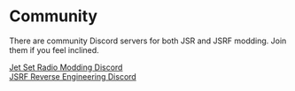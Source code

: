 # Community

There are community Discord servers for both JSR and JSRF modding. Join them if you feel inclined.

[Jet Set Radio Modding Discord](https://discord.gg/2CMHxS6NP2)  
[JSRF Reverse Engineering Discord](https://discord.gg/Gumwtfgghm)